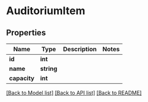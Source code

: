 # AuditoriumItem

## Properties
Name | Type | Description | Notes
------------ | ------------- | ------------- | -------------
**id** | **int** |  | 
**name** | **string** |  | 
**capacity** | **int** |  | 

[[Back to Model list]](../README.md#documentation-for-models) [[Back to API list]](../README.md#documentation-for-api-endpoints) [[Back to README]](../README.md)

